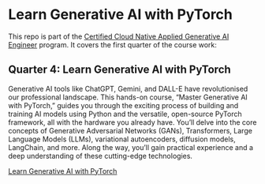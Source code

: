 # Learn Generative AI with PyTorch

This repo is part of the [Certified Cloud Native Applied Generative AI Engineer](https://docs.google.com/document/d/15usu1hkrrRLRjcq_3nCTT-0ljEcgiC44iSdvdqrCprk/edit?usp=sharing) program. It covers the first quarter of the course work:

## Quarter 4: Learn Generative AI with PyTorch

Generative AI tools like ChatGPT, Gemini, and DALL-E have revolutionised our professional landscape. This hands-on course, “Master Generative AI with PyTorch,” guides you through the exciting process of building and training AI models using Python and the versatile, open-source PyTorch framework, all with the hardware you already have. You’ll delve into the core concepts of Generative Adversarial Networks (GANs), Transformers, Large Language Models (LLMs), variational autoencoders, diffusion models, LangChain, and more. Along the way, you’ll gain practical experience and a deep understanding of these cutting-edge technologies.

[Learn Generative AI with PyTorch](https://www.manning.com/books/learn-generative-ai-with-pytorch)
